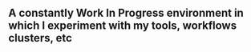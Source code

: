 ## A constantly Work In Progress environment in which I experiment with my tools, workflows clusters, etc


